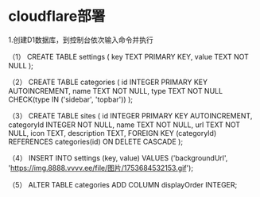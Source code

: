 # cloudflare部署

1.创建D1数据库，到控制台依次输入命令并执行

（1）
CREATE TABLE settings (
  key TEXT PRIMARY KEY,
  value TEXT NOT NULL
);

（2）
CREATE TABLE categories (
  id INTEGER PRIMARY KEY AUTOINCREMENT,
  name TEXT NOT NULL,
  type TEXT NOT NULL CHECK(type IN ('sidebar', 'topbar'))
);

（3）
CREATE TABLE sites (
  id INTEGER PRIMARY KEY AUTOINCREMENT,
  categoryId INTEGER NOT NULL,
  name TEXT NOT NULL,
  url TEXT NOT NULL,
  icon TEXT,
  description TEXT,
  FOREIGN KEY (categoryId) REFERENCES categories(id) ON DELETE CASCADE 
);

（4）
INSERT INTO settings (key, value) VALUES ('backgroundUrl', 'https://img.8888.vvvv.ee/file/图片/1753684532153.gif');

（5）
ALTER TABLE categories ADD COLUMN displayOrder INTEGER;
